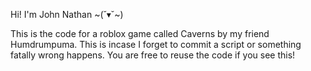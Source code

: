 Hi! I'm John Nathan ~(˘▾˘~)

This is the code for a roblox game called Caverns by my friend Humdrumpuma.
This is incase I forget to commit a script or something fatally wrong happens.
You are free to reuse the code if you see this!
